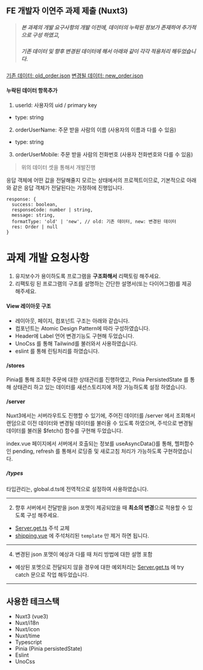 ## FE 개발자 이연주 과제 제출 (Nuxt3)

> ##### 본 과제의 개발 요구사항의 개발 이전에, 데이터의 누락된 정보가 존재하여 추가적으로 구성 하였고,
> ##### 기존 데이터 및 향후 변경된 데이터에 해서 아래와 같이 각각 적용처리 해두었습니다.

[기존 데이터: old_order.json](./data/old_order.json)
[변경될 데이터: new_order.json](./data/new_order.json)

#### 누락된 데이터 항목추가

1. userId: 사용자의 uid / primary key
- type: string
2. orderUserName: 주문 받을 사람의 이름 (사용자의 이름과 다를 수 있음)
- type: string
3. orderUserMobile: 주문 받을 사람의 전화번호 (사용자 전화번호와 다를 수 있음)

> 위의 데이터 셋을 통해서 개발진행

응답 객체에 어떤 값을 전달해줄지 모르는 상태에서의 프로젝트이므로, 기본적으로 아래와 같은
응답 객체가 전달된다는 가정하에 진행입니다.

```interface
response: {
  success: boolean,
  responseCode: number | string,
  message: string,
  formatType: 'old' | 'new', // old: 기존 데이터, new: 변경된 데이터
  res: Order | null
}
```

# 과제 개발 요청사항

1. 유지보수가 용이하도록 프로그램을 **구조화해서** 리팩토링 해주세요.
3. 리팩토링 된 프로그램의 구조를 설명하는 간단한 설명서(또는 다이어그램)를 제공 해주세요.

#### View 레이아웃 구조
- 레이아웃, 페이지, 컴포넌트 구조는 아래와 같습니다.
- 컴포넌트는 Atomic Design Pattern에 따라 구성하였습니다.
- Header에 Label 언어 변경기능도 구현해 두었습니다.
- UnoCss 를 통해 Tailwind를 불러와서 사용하였습니다.
- eslint 를 통해 린팅처리를 하였습니다.


#### /stores
Pinia를 통해 조회한 주문에 대한 상태관리를 진행하였고,
Pinia PersistedState 를 통해 상태관리 하고 있는 데이터를 새션스토리지에 저장 가능하도록 설정 하였습니다.

#### /server
Nuxt3에서는 서버라우트도 진행할 수 있기에,
주어진 데이터를 /server 에서 조회해서 랜덤으로 이전 데이터와 변경될 데이터를 불러올 수 있도록 하였으며,
주석으로 변경될 데이터를 불러올 $fetch() 함수를 구현해 두었습니다.

index.vue 페이지에서 서버에서 호출되는 정보를 useAsyncData()를 통해, 헬퍼함수인 pending, refresh 를 통해서
로딩중 및 새로고침 처리가 가능하도록 구현하였습니다.

##### /types 
타입관리는, global.d.ts에 전역적으로 설정하여 사용하였습니다.

---

2. 향후 서버에서 전달받을 json 포맷이 제공되었을 때 **최소의 변경**으로 적용할 수 있도록 구성 해주세요.

- [Server.get.ts](./server/api/order/index.get.ts) 주석 교체
- [shipping.vue](./pages/shipping.vue) 에 주석처리된 `template` 만 제거 하면 됩니다.

---

4. 변경된 json 포맷이 예상과 다를 때 처리 방법에 대한 설명 포함

- 예상된 포멧으로 전달되지 않을 경우에 대한 예외처리는  [Server.get.ts](./server/api/order/index.get.ts) 에 try catch 문으로 작업 해두었습니다.

---

## 사용한 테크스택
- Nuxt3 (vue3)
- Nuxt/i18n
- Nuxt/icon
- Nuxt/time
- Typescript
- Pinia (Pinia persistedState)
- Eslint
- UnoCss